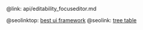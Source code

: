 @link: api/editability_focuseditor.md

@seolinktop: [best ui framework](https://webix.com)
@seolink: [tree table](https://webix.com/widget/treetable/)